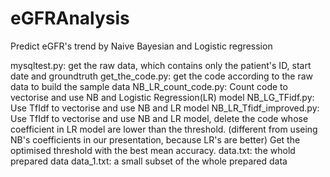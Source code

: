 eGFRAnalysis
============

Predict eGFR's trend by Naive Bayesian and Logistic regression 

mysqltest.py: get the raw data, which contains only the patient's ID, start date and groundtruth
get_the_code.py: get the code according to the raw data to build the sample data
NB_LR_count_code.py: Count code to vectorise and use NB and Logistic Regression(LR) model
NB_LG_TFidf.py: Use TfIdf to vectorise and use NB and LR model
NB_LR_Tfidf_improved.py: Use TfIdf to vectorise and use NB and LR model, delete the code whose coefficient in LR model are lower than the threshold. (different from useing NB's coefficients in our presentation, because LR's are better) Get the optimised threshold with the best mean accuracy.
data.txt: the whold prepared data
data_1.txt: a small subset of the whole prepared data